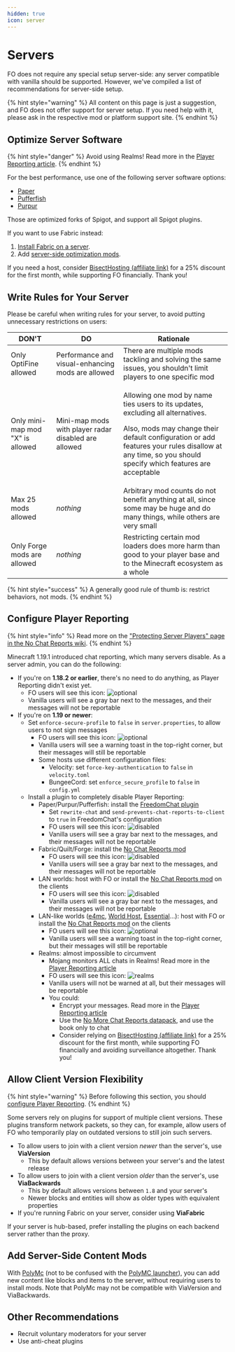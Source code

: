 ```yaml
---
hidden: true
icon: server
---
```


# Servers

FO does not require any special setup server-side: any server compatible with vanilla should be supported. However, we've compiled a list of recommendations for server-side setup.

{% hint style="warning" %}
All content on this page is just a suggestion, and FO does not offer support for server setup. If you need help with it, please ask in the respective mod or platform support site.
{% endhint %}

## Optimize Server Software

{% hint style="danger" %}
Avoid using Realms! Read more in the [Player Reporting article](../info/mods/player-reporting.md).
{% endhint %}

For the best performance, use one of the following server software options:

* [Paper](https://papermc.io/)
* [Pufferfish](https://github.com/pufferfish-gg/Pufferfish)
* [Purpur](https://github.com/PurpurMC/Purpur)

Those are optimized forks of Spigot, and support all Spigot plugins.

If you want to use Fabric instead:

1. [Install Fabric on a server](https://fabricmc.net/use/?page=server).
2. Add [server-side optimization mods](https://modrinth.com/mods?o=20\&f=categories:%27optimization%27\&g=categories:%27fabric%27\&nf=categories:cursed\&v=1.21.1\&e=server).

If you need a host, consider [BisectHosting (affiliate link)](https://download.fo/host) for a 25% discount for the first month, while supporting FO financially. Thank you!

## Write Rules for Your Server

Please be careful when writing rules for your server, to avoid putting unnecessary restrictions on users:

| DON'T                            | DO                                                   | Rationale                                                                                                                                                                                                                                           |
| -------------------------------- | ---------------------------------------------------- | --------------------------------------------------------------------------------------------------------------------------------------------------------------------------------------------------------------------------------------------------- |
| Only OptiFine allowed            | Performance and visual-enhancing mods are allowed    | There are multiple mods tackling and solving the same issues, you shouldn't limit players to one specific mod                                                                                                                                       |
| Only mini-map mod "X" is allowed | Mini-map mods with player radar disabled are allowed | <p>Allowing one mod by name ties users to its updates, excluding all alternatives.</p><p>Also, mods may change their default configuration or add features your rules disallow at any time, so you should specify which features are acceptable</p> |
| Max 25 mods allowed              | _nothing_                                            | Arbitrary mod counts do not benefit anything at all, since some may be huge and do many things, while others are very small                                                                                                                         |
| Only Forge mods are allowed      | _nothing_                                            | Restricting certain mod loaders does more harm than good to your player base and to the Minecraft ecosystem as a whole                                                                                                                              |

{% hint style="success" %}
A generally good rule of thumb is: restrict behaviors, not mods.
{% endhint %}

## Configure Player Reporting

{% hint style="info" %}
Read more on the ["Protecting Server Players" page in the No Chat Reports wiki](https://github.com/Aizistral-Studios/No-Chat-Reports/wiki/Protecting-server-players).
{% endhint %}

Minecraft 1.19.1 introduced chat reporting, which many servers disable. As a server admin, you can do the following:

* If you're on **1.18.2 or earlier**, there's no need to do anything, as Player Reporting didn't exist yet.
  * FO users will see this icon: ![optional](https://i.ibb.co/hstcjW7/neutral.png) <!-- TODO: verify -->
  * Vanilla users will see a gray bar next to the messages, and their messages will not be reportable
* If you're on **1.19 or newer**:
  * Set `enforce-secure-profile` to `false` in `server.properties`, to allow users to not sign messages
    * FO users will see this icon: ![optional](https://i.ibb.co/hstcjW7/neutral.png)
    * Vanilla users will see a warning toast in the top-right corner, but their messages will still be reportable
    * Some hosts use different configuration files:
      * Velocity: set `force-key-authentication` to `false` in `velocity.toml`
      * BungeeCord: set `enforce_secure_profile` to `false` in `config.yml`
  * Install a plugin to completely disable Player Reporting:
    * Paper/Purpur/Pufferfish: install the [FreedomChat plugin](https://modrinth.com/mod/freedomchat)
      * Set `rewrite-chat` and `send-prevents-chat-reports-to-client` to `true` in FreedomChat's configuration
      * FO users will see this icon: ![disabled](https://i.ibb.co/QDFzXCT/secure.png)
      * Vanilla users will see a gray bar next to the messages, and their messages will not be reportable
    * Fabric/Quilt/Forge: install the [No Chat Reports mod](https://modrinth.com/mod/no-chat-reports)
      * FO users will see this icon: ![disabled](https://i.ibb.co/QDFzXCT/secure.png)
      * Vanilla users will see a gray bar next to the messages, and their messages will not be reportable
    * LAN worlds: host with FO or install the [No Chat Reports mod](https://modrinth.com/mod/no-chat-reports) on the clients
      * FO users will see this icon: ![disabled](https://i.ibb.co/QDFzXCT/secure.png)
      * Vanilla users will see a gray bar next to the messages, and their messages will not be reportable
    * LAN-like worlds ([e4mc](https://e4mc.link/), [World Host](https://modrinth.com/mod/world-host), [Essential](https://essential.gg/)...): host with FO or install the [No Chat Reports mod](https://modrinth.com/mod/no-chat-reports) on the clients
      * FO users will see this icon: ![optional](https://i.ibb.co/hstcjW7/neutral.png)
      * Vanilla users will see a warning toast in the top-right corner, but their messages will still be reportable <!-- TODO: verify -->
    * Realms: almost impossible to circumvent
      * Mojang monitors ALL chats in Realms! Read more in the [Player Reporting article](../info/mods/player-reporting.md)
      * FO users will see this icon: ![realms](https://i.ibb.co/gTxw84X/realms.png)
      * Vanilla users will not be warned at all, but their messages will be reportable
      * You could:
        * Encrypt your messages. Read more in the [Player Reporting article](../info/mods/player-reporting.md)
        * Use the [No More Chat Reports datapack](https://www.planetminecraft.com/data-pack/no-more-chat-reports-datapack), and use the book only to chat
        * Consider relying on [BisectHosting (affiliate link)](https://download.fo/host) for a 25% discount for the first month, while supporting FO financially and avoiding surveillance altogether. Thank you!

## Allow Client Version Flexibility

{% hint style="warning" %}
Before following this section, you should [configure Player Reporting](servers.md#configure-player-reporting).
{% endhint %}

Some servers rely on plugins for support of multiple client versions. These plugins transform network packets, so they can, for example, allow users of FO who temporarily play on outdated versions to still join such servers.

* To allow users to join with a client version _newer_ than the server's, use **ViaVersion**
  * This by default allows versions between your server's and the latest release
* To allow users to join with a client version _older_ than the server's, use **ViaBackwards**
  * This by default allows versions between `1.8` and your server's
  * Newer blocks and entities will show as older types with equivalent properties
* If you're running Fabric on your server, consider using **ViaFabric**

If your server is hub-based, prefer installing the plugins on each backend server rather than the proxy.

## Add Server-Side Content Mods

With [PolyMc](https://theepicblock.github.io/PolyMc) (not to be confused with the [PolyMC launcher](unsupported.md#polymc)), you can add new content like blocks and items to the server, without requiring users to install mods. Note that PolyMc may not be compatible with ViaVersion and ViaBackwards.

## Other Recommendations

* Recruit voluntary moderators for your server
* Use anti-cheat plugins
